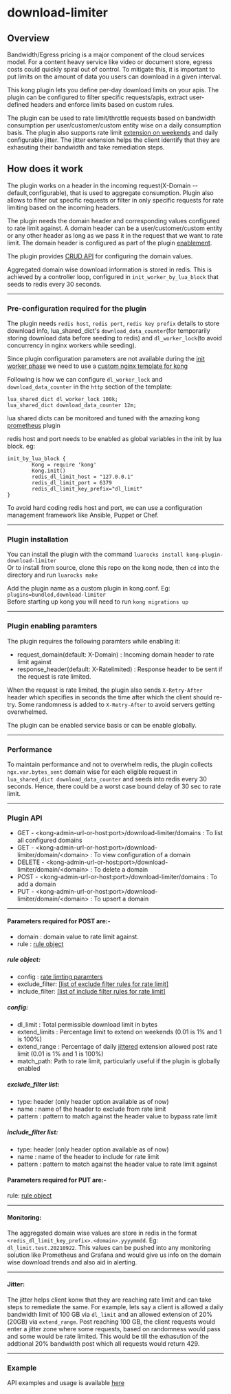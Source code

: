 # download-limiter

## Overview

Bandwidth/Egress pricing is a major component of the cloud services model. For a content heavy service like video or document store, egress costs could quickly spiral out of control. To mitigate this, it is important to put limits on the amount of data you users can download in a given interval.

This kong plugin lets you define per-day download limits on your apis. The plugin can be configured to filter specific requests/apis, extract user-defined headers and enforce limits based on custom rules. 

The plugin can be used to rate limit/throttle requests based on bandwidth consumption per user/customer/custom entity wise on a daily consumption basis.
The plugin also supports rate limit [extension on weekends](#config) and daily configurable jitter. 
The jitter extension helps the client identify that they are exhasuting their bandwidth and take remediation steps.

## How does it work
The plugin works on a header in the incoming request(X-Domain -- default,configurable), that is used to aggregate consumption. Plugin also allows to filter out specific requests or filter in only specific requests for rate limiting based on the incoming headers.

The plugin needs the domain header and corresponding values configured to rate limit against. A domain header can be a user/customer/custom entity or any other header as long as we pass it in the request that we want to rate limit. The domain header is configured as part of the plugin [enablement](#plugin-enabling-paramters).

The plugin provides [CRUD API](#plugin-api) for configuring the domain values.

Aggregated domain wise download information is stored in redis. This is achieved by a controller loop, configured in `init_worker_by_lua_block` that seeds to redis every 30 seconds.

<hr>

### Pre-configuration required for the plugin
The plugin needs `redis host`, `redis port`, `redis key prefix` details to store download info, lua_shared_dict's `download_data_counter`(for temporarily storing download data before seeding to redis) and `dl_worker_lock`(to avoid concurrency in nginx workers while seeding).


Since plugin configuration parameters are not available during the [init worker phase](https://docs.konghq.com/gateway-oss/2.5.x/plugin-development/custom-logic/#available-contexts) we need to use a [custom nginx template for kong](https://docs.konghq.com/gateway-oss/2.5.x/configuration/#custom-nginx-templates)

Following is how we can configure `dl_worker_lock` and `download_data_counter` in the `http` section of the template:
```
lua_shared_dict dl_worker_lock 100k;
lua_shared_dict download_data_counter 12m;
```
lua shared dicts can be monitored and tuned with the amazing kong [prometheus](https://docs.konghq.com/hub/kong-inc/prometheus/) plugin

redis host and port needs to be enabled as global variables in the init by lua block. eg:
```
init_by_lua_block {
        Kong = require 'kong'
        Kong.init()
        redis_dl_limit_host = "127.0.0.1"
        redis_dl_limit_port = 6379
        redis_dl_limit_key_prefix="dl_limit"
}

```
To avoid hard coding redis host and port, we can use a configuration management framework like Ansible, Puppet or Chef.

<hr>

### Plugin installation
You can install the plugin with the command `luarocks install kong-plugin-download-limiter`<br>
Or to install from source, clone this repo on the kong node, then `cd` into the directory and run `luarocks make`<br>

Add the plugin name as a custom plugin in kong.conf. Eg: ```plugins=bundled,download-limiter```<br>
Before starting up kong you will need to run `kong migrations up`

<hr>

### Plugin enabling paramters
The plugin requires the following paramters while enabling it:
- request_domain(default: X-Domain) : Incoming domain header to rate limit against
- response_header(default: X-Ratelimited) : Response header to be sent if the request is rate limited.

When the request is rate limited, the plugin also sends `X-Retry-After` header which specifies in seconds the time after which the client should re-try. Some randomness is added to `X-Retry-After` to avoid servers getting overwhelmed.

The plugin can be enabled service basis or can be enable globally.

<hr>

### Performance
To maintain performance and not to overwhelm redis, the plugin collects `ngx.var.bytes_sent` domain wise for each eligible request in `lua_shared_dict download_data_counter` and seeds into redis every 30 seconds. Hence, there could be a worst case bound delay of 30 sec to rate limit.

<hr>

### Plugin API
- GET -       \<kong-admin-url-or-host:port\>/download-limiter/domains : To list all configured domains
- GET -       \<kong-admin-url-or-host:port\>/download-limiter/domain/\<domain\> : To view configuration of a domain
- DELETE -    \<kong-admin-url-or-host:port\>/download-limiter/domain/\<domain\> : To delete a domain
- POST -      \<kong-admin-url-or-host:port\>/download-limiter/domains : To add a domain
- PUT -       \<kong-admin-url-or-host:port\>/download-limiter/domain/\<domain\> : To upsert a domain

<hr>

#### Parameters required for POST are:-
- domain : domain value to rate limit against.
- rule : [rule object](#rule-object)

##### **rule object:**
- config : [rate limting paramters](#config)
- exclude_filter: [\[list of exclude filter rules for rate limit\]](#exclude_filter-list)
- include_filter: [\[list of include filter rules for rate limit\]](#include_filter-list)

##### **config:**
- dl_limit : Total permissible download limit in bytes
- extend_limits : Percentage limit to extend on weekends (0.01 is 1% and 1 is 100%)
- extend_range : Percentage of daily [jittered](#jitter) extension allowed post rate limit (0.01 is 1% and 1 is 100%)
- match_path: Path to rate limit, particularly useful if the plugin is globally enabled

##### **exclude_filter list:**
- type: header (only header option available as of now)
- name : name of the header to exclude from rate limit
- pattern : pattern to match against the header value to bypass rate limit

##### **include_filter list:**
- type: header (only header option available as of now)
- name : name of the header to include for rate limit
- pattern : pattern to match against the header value to rate limit against


#### Parameters required for PUT are:-
rule: [rule object](#rule-object)

<hr>

#### **Monitoring:**
The aggregated domain wise values are store in redis in the format `<redis_dl_limit_key_prefix>.<domain>.yyyymmdd`. Eg: `dl_limit.test.20210922`.
This values can be pushed into any monitoring solution like Prometheus and Grafana and would give us info on the domain wise download trends and also aid in alerting.

<hr>

#### **Jitter:**
The jitter helps client konw that they are reaching rate limit and can take steps to remediate the same. 
For example, lets say a client is allowed a daily bandwidth limit of 100 GB via `dl_limit` and an allowed extension of 20%(20GB) via `extend_range`. 
Post reaching 100 GB, the client requests would enter a jitter zone where some requests, based on randomness would pass and some would be rate limited.
This would be till the exhasution of the addtional 20% bandwidth post which all requests would return 429.

<hr>

### **Example**
API examples and usage is available [here](example/)
